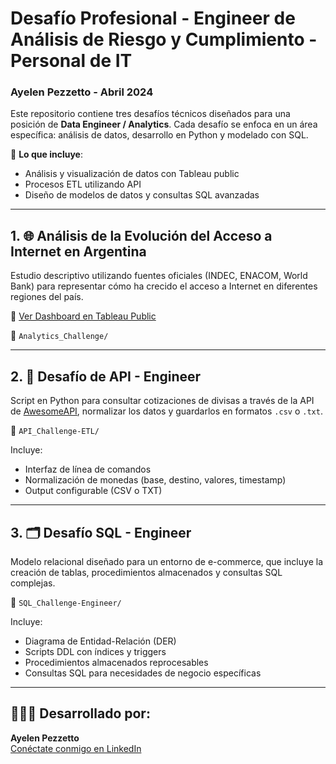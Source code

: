 # **Desafío Profesional - Engineer de Análisis de Riesgo y Cumplimiento** - Personal de IT

### **Ayelen Pezzetto - Abril 2024**

Este repositorio contiene tres desafíos técnicos diseñados para una posición de **Data Engineer / Analytics**. Cada desafío se enfoca en un área específica: análisis de datos, desarrollo en Python y modelado con SQL.

📂 **Lo que incluye**:
- Análisis y visualización de datos con Tableau public
- Procesos ETL utilizando API
- Diseño de modelos de datos y consultas SQL avanzadas

---

## 1. 🌐 **Análisis de la Evolución del Acceso a Internet en Argentina**

Estudio descriptivo utilizando fuentes oficiales (INDEC, ENACOM, World Bank) para representar cómo ha crecido el acceso a Internet en diferentes regiones del país.

🔗 [Ver Dashboard en Tableau Public](https://public.tableau.com/app/profile/ayelen.pezzetto/viz/InternetenArgentina_17450770735180/Usuariossuscripciones)

📂 `Analytics_Challenge/`

---

## 2. 🔄 **Desafío de API - Engineer**

Script en Python para consultar cotizaciones de divisas a través de la API de [AwesomeAPI](https://docs.awesomeapi.com.br/), normalizar los datos y guardarlos en formatos `.csv` o `.txt`.

📂 `API_Challenge-ETL/`

Incluye:
- Interfaz de línea de comandos
- Normalización de monedas (base, destino, valores, timestamp)
- Output configurable (CSV o TXT)

---

## 3. 🗂️ **Desafío SQL - Engineer**

Modelo relacional diseñado para un entorno de e-commerce, que incluye la creación de tablas, procedimientos almacenados y consultas SQL complejas.

📂 `SQL_Challenge-Engineer/`

Incluye:
- Diagrama de Entidad-Relación (DER)
- Scripts DDL con índices y triggers
- Procedimientos almacenados reprocesables
- Consultas SQL para necesidades de negocio específicas

---

## 🙋🏻‍♀️ **Desarrollado por:**

**Ayelen Pezzetto**  
[Conéctate conmigo en LinkedIn](https://www.linkedin.com/in/aye-pezzetto/)
